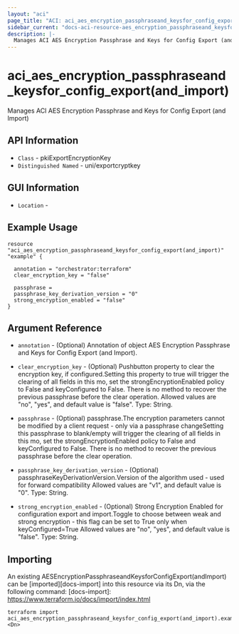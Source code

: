 ```yaml
---
layout: "aci"
page_title: "ACI: aci_aes_encryption_passphraseand_keysfor_config_export(and_import)"
sidebar_current: "docs-aci-resource-aes_encryption_passphraseand_keysfor_config_export(and_import)"
description: |-
  Manages ACI AES Encryption Passphrase and Keys for Config Export (and Import)
---
```


# aci_aes_encryption_passphraseand_keysfor_config_export(and_import) #

Manages ACI AES Encryption Passphrase and Keys for Config Export (and Import)

## API Information ##

* `Class` - pkiExportEncryptionKey
* `Distinguished Named` - uni/exportcryptkey

## GUI Information ##

* `Location` - 


## Example Usage ##

```hcl
resource "aci_aes_encryption_passphraseand_keysfor_config_export(and_import)" "example" {

  annotation = "orchestrator:terraform"
  clear_encryption_key = "false"

  passphrase = 
  passphrase_key_derivation_version = "0"
  strong_encryption_enabled = "false"
}
```

## Argument Reference ##



* `annotation` - (Optional) Annotation of object AES Encryption Passphrase and Keys for Config Export (and Import).

* `clear_encryption_key` - (Optional) Pushbutton property to clear the encryption key, if configured.Setting this property to true will trigger the clearing of all fields in this mo,
             set the strongEncryptionEnabled policy to False and keyConfigured to False. There is no
             method to recover the previous passphrase before the clear operation. Allowed values are "no", "yes", and default value is "false". Type: String.
* `passphrase` - (Optional) passphrase.The encryption parameters cannot be modified by a client request - only via a passphrase changeSetting this passphrase to blank/empty will trigger the clearing of all fields in this mo,
             set the strongEncryptionEnabled policy to False and keyConfigured to False. There is no
             method to recover the previous passphrase before the clear operation.
* `passphrase_key_derivation_version` - (Optional) passphraseKeyDerivationVersion.Version of the algorithm used - used for forward compatibility Allowed values are "v1", and default value is "0". Type: String.
* `strong_encryption_enabled` - (Optional) Strong Encryption Enabled for configuration export and import.Toggle to choose between weak and strong encryption - this flag can be set to True
           only when keyConfigured=True Allowed values are "no", "yes", and default value is "false". Type: String.


## Importing ##

An existing AESEncryptionPassphraseandKeysforConfigExport(andImport) can be [imported][docs-import] into this resource via its Dn, via the following command:
[docs-import]: https://www.terraform.io/docs/import/index.html


```
terraform import aci_aes_encryption_passphraseand_keysfor_config_export(and_import).example <Dn>
```